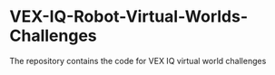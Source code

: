 # VEX-IQ-Robot-Virtual-Worlds-Challenges
The repository contains the code for VEX IQ  virtual world challenges 
